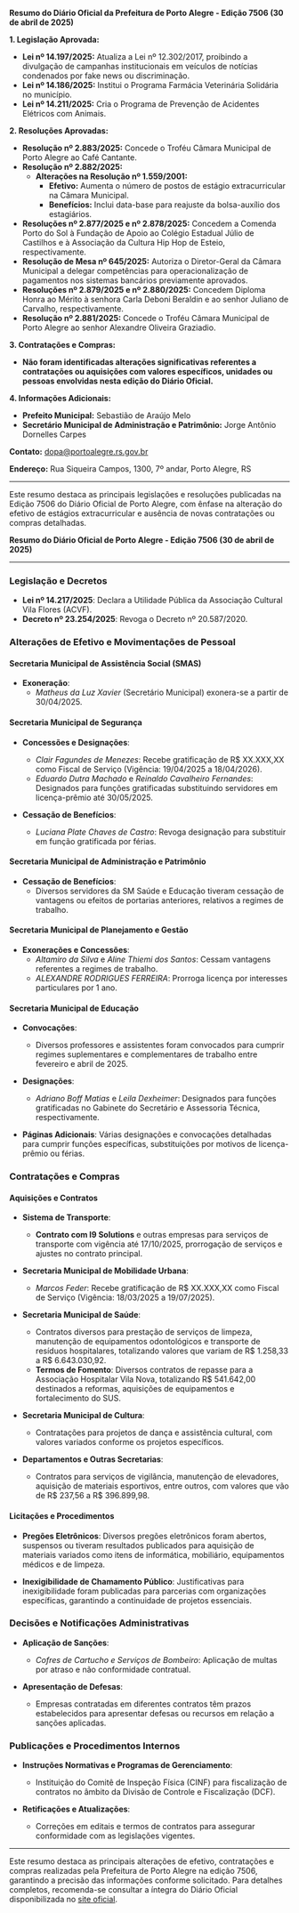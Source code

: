 **Resumo do Diário Oficial da Prefeitura de Porto Alegre - Edição 7506 (30 de abril de 2025)**

**1. Legislação Aprovada:**
- **Lei nº 14.197/2025:** Atualiza a Lei nº 12.302/2017, proibindo a divulgação de campanhas institucionais em veículos de notícias condenados por fake news ou discriminação.
- **Lei nº 14.186/2025:** Institui o Programa Farmácia Veterinária Solidária no município.
- **Lei nº 14.211/2025:** Cria o Programa de Prevenção de Acidentes Elétricos com Animais.

**2. Resoluções Aprovadas:**
- **Resolução nº 2.883/2025:** Concede o Troféu Câmara Municipal de Porto Alegre ao Café Cantante.
- **Resolução nº 2.882/2025:** 
  - **Alterações na Resolução nº 1.559/2001:** 
    - **Efetivo:** Aumenta o número de postos de estágio extracurricular na Câmara Municipal.
    - **Benefícios:** Inclui data-base para reajuste da bolsa-auxílio dos estagiários.
- **Resoluções nº 2.877/2025 e nº 2.878/2025:** Concedem a Comenda Porto do Sol à Fundação de Apoio ao Colégio Estadual Júlio de Castilhos e à Associação da Cultura Hip Hop de Esteio, respectivamente.
- **Resolução de Mesa nº 645/2025:** Autoriza o Diretor-Geral da Câmara Municipal a delegar competências para operacionalização de pagamentos nos sistemas bancários previamente aprovados.
- **Resoluções nº 2.879/2025 e nº 2.880/2025:** Concedem Diploma Honra ao Mérito à senhora Carla Deboni Beraldin e ao senhor Juliano de Carvalho, respectivamente.
- **Resolução nº 2.881/2025:** Concede o Troféu Câmara Municipal de Porto Alegre ao senhor Alexandre Oliveira Graziadio.

**3. Contratações e Compras:**
- **Não foram identificadas alterações significativas referentes a contratações ou aquisições com valores específicos, unidades ou pessoas envolvidas nesta edição do Diário Oficial.**

**4. Informações Adicionais:**
- **Prefeito Municipal:** Sebastião de Araújo Melo
- **Secretário Municipal de Administração e Patrimônio:** Jorge Antônio Dornelles Carpes

**Contato:** dopa@portoalegre.rs.gov.br

**Endereço:** Rua Siqueira Campos, 1300, 7º andar, Porto Alegre, RS

---

Este resumo destaca as principais legislações e resoluções publicadas na Edição 7506 do Diário Oficial de Porto Alegre, com ênfase na alteração do efetivo de estágios extracurricular e ausência de novas contratações ou compras detalhadas.

**Resumo do Diário Oficial de Porto Alegre - Edição 7506 (30 de abril de 2025)**

---

### **Legislação e Decretos**
- **Lei nº 14.217/2025**: Declara a Utilidade Pública da Associação Cultural Vila Flores (ACVF).
- **Decreto nº 23.254/2025**: Revoga o Decreto nº 20.587/2020.

### **Alterações de Efetivo e Movimentações de Pessoal**

#### **Secretaria Municipal de Assistência Social (SMAS)**
- **Exoneração**:
  - *Matheus da Luz Xavier* (Secretário Municipal) exonera-se a partir de 30/04/2025.

#### **Secretaria Municipal de Segurança**
- **Concessões e Designações**:
  - *Clair Fagundes de Menezes*: Recebe gratificação de R$ XX.XXX,XX como Fiscal de Serviço (Vigência: 19/04/2025 a 18/04/2026).
  - *Eduardo Dutra Machado* e *Reinaldo Cavalheiro Fernandes*: Designados para funções gratificadas substituindo servidores em licença-prêmio até 30/05/2025.

- **Cessação de Benefícios**:
  - *Luciana Plate Chaves de Castro*: Revoga designação para substituir em função gratificada por férias.

#### **Secretaria Municipal de Administração e Patrimônio**
- **Cessação de Benefícios**:
  - Diversos servidores da SM Saúde e Educação tiveram cessação de vantagens ou efeitos de portarias anteriores, relativos a regimes de trabalho.

#### **Secretaria Municipal de Planejamento e Gestão**
- **Exonerações e Concessões**:
  - *Altamiro da Silva* e *Aline Thiemi dos Santos*: Cessam vantagens referentes a regimes de trabalho.
  - *ALEXANDRE RODRIGUES FERREIRA*: Prorroga licença por interesses particulares por 1 ano.

#### **Secretaria Municipal de Educação**
- **Convocações**:
  - Diversos professores e assistentes foram convocados para cumprir regimes suplementares e complementares de trabalho entre fevereiro e abril de 2025.
  
- **Designações**:
  - *Adriano Boff Matias* e *Leila Dexheimer*: Designados para funções gratificadas no Gabinete do Secretário e Assessoria Técnica, respectivamente.

- **Páginas Adicionais**: Várias designações e convocações detalhadas para cumprir funções específicas, substituições por motivos de licença-prêmio ou férias.

### **Contratações e Compras**

#### **Aquisições e Contratos**
- **Sistema de Transporte**:
  - **Contrato com I9 Solutions** e outras empresas para serviços de transporte com vigência até 17/10/2025, prorrogação de serviços e ajustes no contrato principal.

- **Secretaria Municipal de Mobilidade Urbana**:
  - *Marcos Feder*: Recebe gratificação de R$ XX.XXX,XX como Fiscal de Serviço (Vigência: 18/03/2025 a 19/07/2025).

- **Secretaria Municipal de Saúde**:
  - Contratos diversos para prestação de serviços de limpeza, manutenção de equipamentos odontológicos e transporte de resíduos hospitalares, totalizando valores que variam de R$ 1.258,33 a R$ 6.643.030,92.
  - **Termos de Fomento**: Diversos contratos de repasse para a Associação Hospitalar Vila Nova, totalizando R$ 541.642,00 destinados a reformas, aquisições de equipamentos e fortalecimento do SUS.

- **Secretaria Municipal de Cultura**:
  - Contratações para projetos de dança e assistência cultural, com valores variados conforme os projetos específicos.
  
- **Departamentos e Outras Secretarias**:
  - Contratos para serviços de vigilância, manutenção de elevadores, aquisição de materiais esportivos, entre outros, com valores que vão de R$ 237,56 a R$ 396.899,98.

#### **Licitações e Procedimentos**
- **Pregões Eletrônicos**: Diversos pregões eletrônicos foram abertos, suspensos ou tiveram resultados publicados para aquisição de materiais variados como itens de informática, mobiliário, equipamentos médicos e de limpeza.
  
- **Inexigibilidade de Chamamento Público**: Justificativas para inexigibilidade foram publicadas para parcerias com organizações específicas, garantindo a continuidade de projetos essenciais.

### **Decisões e Notificações Administrativas**
- **Aplicação de Sanções**:
  - *Cofres de Cartucho e Serviços de Bombeiro*: Aplicação de multas por atraso e não conformidade contratual.
  
- **Apresentação de Defesas**:
  - Empresas contratadas em diferentes contratos têm prazos estabelecidos para apresentar defesas ou recursos em relação a sanções aplicadas.

### **Publicações e Procedimentos Internos**
- **Instruções Normativas e Programas de Gerenciamento**:
  - Instituição do Comitê de Inspeção Física (CINF) para fiscalização de contratos no âmbito da Divisão de Controle e Fiscalização (DCF).
  
- **Retificações e Atualizações**:
  - Correções em editais e termos de contratos para assegurar conformidade com as legislações vigentes.

---

Este resumo destaca as principais alterações de efetivo, contratações e compras realizadas pela Prefeitura de Porto Alegre na edição 7506, garantindo a precisão das informações conforme solicitado. Para detalhes completos, recomenda-se consultar a íntegra do Diário Oficial disponibilizada no [site oficial](http://www.portoalegre.rs.gov.br/dopa).